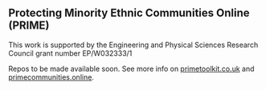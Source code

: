 ## Protecting Minority Ethnic Communities Online (PRIME)
This work is supported by the Engineering and Physical Sciences Research Council grant number EP/W032333/1

Repos to be made available soon. See more info on [primetoolkit.co.uk](https://primetoolkit.co.uk) and [primecommunities.online](https://primecommunities.online).


